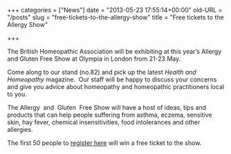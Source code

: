 +++
categories = ["News"]
date = "2013-05-23 17:55:14+00:00"
old-URL = "/posts"
slug = "free-tickets-to-the-allergy-show"
title = "Free tickets to the Allergy Show"

+++

The British Homeopathic Association will be exhibiting at this year’s Allergy and Gluten Free Show at Olympia in London from 21-23 May.

Come along to our stand (no.82) and pick up the latest _Health and Homeopathy_ magazine.  Our staff will be happy to discuss your concerns and give you advice about homeopathy and homeopathic practitioners local to you.

The Allergy  and  Gluten  Free Show will have a host of ideas, tips and products that can help people suffering from asthma, eczema, sensitive skin, hay fever, chemical insensitivities, food intolerances and other allergies.

The first 50 people to [register here](http://www.allergyshow.co.uk/go/homeopathy) will win a free ticket to the show.
